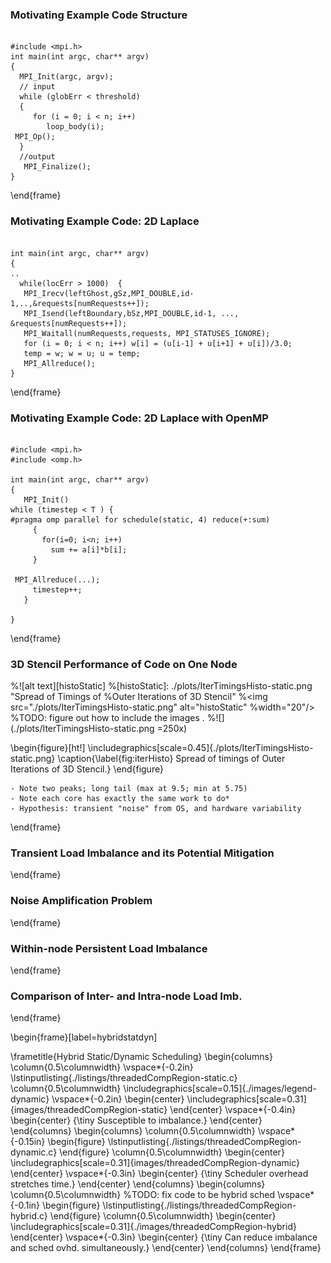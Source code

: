 ### Motivating Example Code Structure

```C++, caption=Example MPI Application

#include <mpi.h>
int main(int argc, char** argv)
{
  MPI_Init(argc, argv);
  // input
  while (globErr < threshold)
  {
     for (i = 0; i < n; i++)
		loop_body(i);
 MPI_Op(); 
  }
  //output
   MPI_Finalize();	
}

```

\end{frame}


### Motivating Example Code: 2D Laplace

```C++, caption=An Instance of the Pattern

int main(int argc, char** argv)
{
..
  while(locErr > 1000)  {
   MPI_Irecv(leftGhost,gSz,MPI_DOUBLE,id-1,..,&requests[numRequests++]);
   MPI_Isend(leftBoundary,bSz,MPI_DOUBLE,id-1, ..., &requests[numRequests++]);
   MPI_Waitall(numRequests,requests, MPI_STATUSES_IGNORE);
   for (i = 0; i < n; i++) w[i] = (u[i-1] + u[i+1] + u[i])/3.0;
   temp = w; w = u; u = temp;
   MPI_Allreduce();
}

```


\end{frame}


### Motivating Example Code: 2D Laplace with OpenMP


```C++, caption=

#include <mpi.h>
#include <omp.h>

int main(int argc, char** argv)
{
   MPI_Init() 
while (timestep < T ) { 
#pragma omp parallel for schedule(static, 4) reduce(+:sum) 
     {
       for(i=0; i<n; i++)
      	 sum += a[i]*b[i];
     } 
   
 MPI_Allreduce(...);
     timestep++;
   }

}

```

\end{frame}

### 3D Stencil Performance of Code on One Node

%![alt text][histoStatic]
%[histoStatic]: ./plots/IterTimingsHisto-static.png "Spread of Timings of %Outer Iterations of 3D Stencil" 
%<img src="./plots/IterTimingsHisto-static.png" alt="histoStatic" %width="20"/>
%TODO: figure out how to include the images .
%![](./plots/IterTimingsHisto-static.png =250x)

\begin{figure}[ht!]
\includegraphics[scale=0.45]{./plots/IterTimingsHisto-static.png}
\caption{\label{fig:iterHisto}  Spread of timings of Outer Iterations of 3D Stencil.} 
\end{figure}

	- Note two peaks; long tail (max at 9.5; min at 5.75)
	- Note each core has exactly the same work to do*
	- Hypothesis: transient "noise" from OS, and hardware variability


\end{frame}


### Transient Load Imbalance and its Potential Mitigation 


\end{frame} 


### Noise Amplification Problem


\end{frame} 


### Within-node Persistent Load Imbalance


\end{frame} 


### Comparison of Inter- and Intra-node Load Imb.


\end{frame} 



\begin{frame}[label=hybridstatdyn]

\frametitle{Hybrid Static/Dynamic Scheduling}
\begin{columns}
  \column{0.5\columnwidth}
  \vspace*{-0.2in}
  \lstinputlisting{./listings/threadedCompRegion-static.c}
  \column{0.5\columnwidth}
  \includegraphics[scale=0.15]{./images/legend-dynamic}
 \vspace*{-0.2in}
  \begin{center}
    \includegraphics[scale=0.31]{images/threadedCompRegion-static}
  \end{center}
  \vspace*{-0.4in}
  \begin{center}
    {\tiny Susceptible to imbalance.}
  \end{center}
\end{columns}
\begin{columns}
\column{0.5\columnwidth}
\vspace*{-0.15in}
\begin{figure}
\lstinputlisting{./listings/threadedCompRegion-dynamic.c}
\end{figure}
\column{0.5\columnwidth}
  \begin{center}
    \includegraphics[scale=0.31]{images/threadedCompRegion-dynamic}
  \end{center}
\vspace*{-0.3in}
\begin{center}
{\tiny Scheduler overhead stretches time.}
\end{center}
\end{columns}
\begin{columns}
\column{0.5\columnwidth}
%TODO: fix code  to be hybrid sched
\vspace*{-0.1in}
\begin{figure}
\lstinputlisting{./listings/threadedCompRegion-hybrid.c}
\end{figure}
\column{0.5\columnwidth}
\begin{center}
\includegraphics[scale=0.31]{./images/threadedCompRegion-hybrid}
\end{center}
\vspace*{-0.3in}
\begin{center}
{\tiny Can reduce imbalance and sched ovhd. simultaneously.}
\end{center}
\end{columns}
\end{frame}
